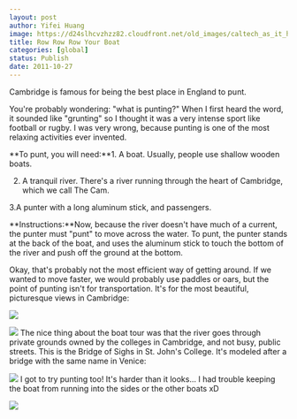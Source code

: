 ```yaml
---
layout: post
author: Yifei Huang
image: https://d24slhcvzhzz82.cloudfront.net/old_images/caltech_as_it_happens/6a0105349b8251970b0162fbef5bf7970d.jpg
title: Row Row Row Your Boat
categories: [global]
status: Publish
date: 2011-10-27
---
```


Cambridge is famous for being the best place in England to punt.

You're probably wondering: "what is punting?" When I first heard the word, it sounded like "grunting" so I thought it was a very intense sport like football or rugby. I was very wrong, because punting is one of the most relaxing activities ever invented.

**To punt, you will need:**1. A boat. Usually, people use shallow wooden boats.

2. A tranquil river. There's a river running through the heart of Cambridge, which we call The Cam.

3.A punter with a long aluminum stick, and passengers.

**Instructions:**Now, because the river doesn't have much of a current, the punter must "punt" to move across the water. To punt, the punter stands at the back of the boat, and uses the aluminum stick to touch the bottom of the river and push off the ground at the bottom.

Okay, that's probably not the most efficient way of getting around. If we wanted to move faster, we would probably use paddles or oars, but the point of punting isn't for transportation. It's for the most beautiful, picturesque views in Cambridge:


![](https://d24slhcvzhzz82.cloudfront.net/old_images/caltech_as_it_happens/6a0105349b8251970b0154366d9b18970c.jpg)

![](https://d24slhcvzhzz82.cloudfront.net/old_images/caltech_as_it_happens/6a0105349b8251970b0154366d9b18970c.jpg)
The nice thing about the boat tour was that the river goes through private grounds owned by the colleges in Cambridge, and not busy, public streets. This is the Bridge of Sighs in St. John's College. It's modeled after a bridge with the same name in Venice:


![](https://d24slhcvzhzz82.cloudfront.net/old_images/caltech_as_it_happens/6a0105349b8251970b0162fbef716f970d.jpg)
I got to try punting too! It's harder than it looks... I had trouble keeping the boat from running into the sides or the other boats xD


![](https://d24slhcvzhzz82.cloudfront.net/old_images/caltech_as_it_happens/6a0105349b8251970b0153929a136d970b.jpg)
